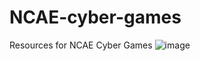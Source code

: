 # NCAE-cyber-games
Resources for NCAE Cyber Games
![image](https://user-images.githubusercontent.com/80787344/156855304-7a73aa9f-0d40-427c-bfdc-dfc415743968.png)

